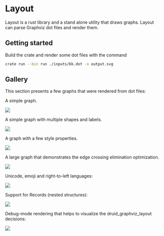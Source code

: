 # Layout

Layout is a rust library and a stand alone utility that draws graphs. Layout
can parse Graphviz dot files and render them.

## Getting started

Build the crate and render some dot files with the command

```bash
crate run --bin run ./inputs/bk.dot -o output.svg
```

## Gallery

This section presents a few graphs that were rendered from dot files:

A simple graph.

![](docs/graph.png)

A simple graph with multiple shapes and labels.

![](docs/graph2.png)

A graph with a few style properties.

![](docs/colors.png)

A large graph that demonstrates the edge crossing elimination optimization.

![](docs/bk.png)

Unicode, emoji and right-to-left languages:

![](docs/heb.png)

Support for Records (nested structures):

![](docs/records.png)

Debug-mode rendering that helps to visualize the druid_graphviz_layout decisions:

![](docs/debug.png)
